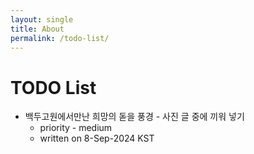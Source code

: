 ```yaml
---
layout: single
title: About
permalink: /todo-list/
---
```


<head>
	<link rel="stylesheet" href="/resource/styles.css">
</head>

<h1 id="todo-list">TODO List</h1>

<ul>
<li>
	백두고원에서만난 희망의 돋을 풍경 - 사진 글 중에 끼워 넣기
	<ul>
	<li>
		priority - medium
	</li>
	<li>
		written on 8-Sep-2024 KST
	</li>
	</ul>
</li>
</ul>
